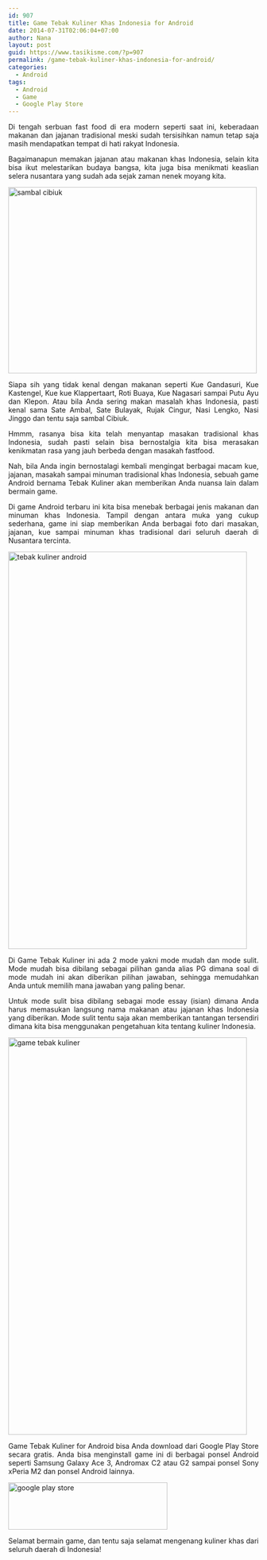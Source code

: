 ```yaml
---
id: 907
title: Game Tebak Kuliner Khas Indonesia for Android
date: 2014-07-31T02:06:04+07:00
author: Nana
layout: post
guid: https://www.tasikisme.com/?p=907
permalink: /game-tebak-kuliner-khas-indonesia-for-android/
categories:
  - Android
tags:
  - Android
  - Game
  - Google Play Store
---
```

<p style="text-align: justify;">
  Di tengah serbuan fast food di era modern seperti saat ini, keberadaan makanan dan jajanan tradisional meski sudah tersisihkan namun tetap saja masih mendapatkan tempat di hati rakyat Indonesia.
</p>

<p style="text-align: justify;">
  Bagaimanapun memakan jajanan atau makanan khas Indonesia, selain kita bisa ikut melestarikan budaya bangsa, kita juga bisa menikmati keaslian selera nusantara yang sudah ada sejak zaman nenek moyang kita.
</p>

<p style="text-align: justify;">
  <img loading="lazy" class="aligncenter" src="https://2.bp.blogspot.com/-KniUlGSWOe4/U9mhHwW4ZQI/AAAAAAAADZA/_Lt2jFsMQnM/s1600/sambal-cibiuk.jpg" alt="sambal cibiuk" width="500" height="375" />
</p>

<p style="text-align: justify;">
  Siapa sih yang tidak kenal dengan makanan seperti Kue Gandasuri, Kue Kastengel, Kue kue Klappertaart, Roti Buaya, Kue Nagasari sampai Putu Ayu dan Klepon. Atau bila Anda sering makan masalah khas Indonesia, pasti kenal sama Sate Ambal, Sate Bulayak, Rujak Cingur, Nasi Lengko, Nasi Jinggo dan tentu saja sambal Cibiuk.
</p>

<p style="text-align: justify;">
  Hmmm, rasanya bisa kita telah menyantap masakan tradisional khas Indonesia, sudah pasti selain bisa bernostalgia kita bisa merasakan kenikmatan rasa yang jauh berbeda dengan masakah fastfood.
</p>

<p style="text-align: justify;">
  Nah, bila Anda ingin bernostalagi kembali mengingat berbagai macam kue, jajanan, masakah sampai minuman tradisional khas Indonesia, sebuah game Android bernama Tebak Kuliner akan memberikan Anda nuansa lain dalam bermain game.
</p>

<p style="text-align: justify;">
  Di game Android terbaru ini kita bisa menebak berbagai jenis makanan dan minuman khas Indonesia. Tampil dengan antara muka yang cukup sederhana, game ini siap memberikan Anda berbagai foto dari masakan, jajanan, kue sampai minuman khas tradisional dari seluruh daerah di Nusantara tercinta.
</p>

<p style="text-align: justify;">
  <img loading="lazy" class="aligncenter" src="https://4.bp.blogspot.com/-hg881-FxUY0/U9mg7GK5MRI/AAAAAAAADY0/xYC6b-S5VBk/s1600/tebak_kuliner_6.png" alt="tebak kuliner android" width="480" height="800" />
</p>

<p style="text-align: justify;">
  Di Game Tebak Kuliner ini ada 2 mode yakni mode mudah dan mode sulit. Mode mudah bisa dibilang sebagai pilihan ganda alias PG dimana soal di mode mudah ini akan diberikan pilihan jawaban, sehingga memudahkan Anda untuk memilih mana jawaban yang paling benar.
</p>

<p style="text-align: justify;">
  Untuk mode sulit bisa dibilang sebagai mode essay (isian) dimana Anda harus memasukan langsung nama makanan atau jajanan khas Indonesia yang diberikan. Mode sulit tentu saja akan memberikan tantangan tersendiri dimana kita bisa menggunakan pengetahuan kita tentang kuliner Indonesia.
</p>

<p style="text-align: justify;">
  <img loading="lazy" class="aligncenter" src="https://1.bp.blogspot.com/-WOMIdMtBawc/U9mg6uX7wKI/AAAAAAAADYw/nKAxuOYl1qQ/s1600/tebak_kuliner_2.png" alt="game tebak kuliner" width="480" height="800" />
</p>

<p style="text-align: justify;">
  <!--more-->Game Tebak Kuliner for Android bisa Anda download dari Google Play Store secara gratis. Anda bisa menginstall game ini di berbagai ponsel Android seperti Samsung Galaxy Ace 3, Andromax C2 atau G2 sampai ponsel Sony xPeria M2 dan ponsel Android lainnya.
</p>

<p style="text-align: justify;">
  <a href="https://play.google.com/store/apps/details?id=nana.tebak.kuliner"><img loading="lazy" class="aligncenter" src="https://4.bp.blogspot.com/-Sh3i9vqGiis/U9mjoorz0_I/AAAAAAAADZM/mfPPk_fZZXI/s1600/google-play-store.png" alt="google play store" width="320" height="95" /></a>
</p>

<p style="text-align: justify;">
  Selamat bermain game, dan tentu saja selamat mengenang kuliner khas dari seluruh daerah di Indonesia!
</p>
